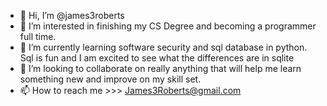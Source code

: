 - 👋 Hi, I’m @james3roberts
- 👀 I’m interested in finishing my CS Degree and becoming a programmer full time. 
- 🌱 I’m currently learning software security and sql database in python. Sql is fun and I am excited to see what the differences are in sqlite 
- 💞️ I’m looking to collaborate on really anything that will help me learn something new and improve on my skill set.
- 📫 How to reach me >>> James3Roberts@gmail.com
